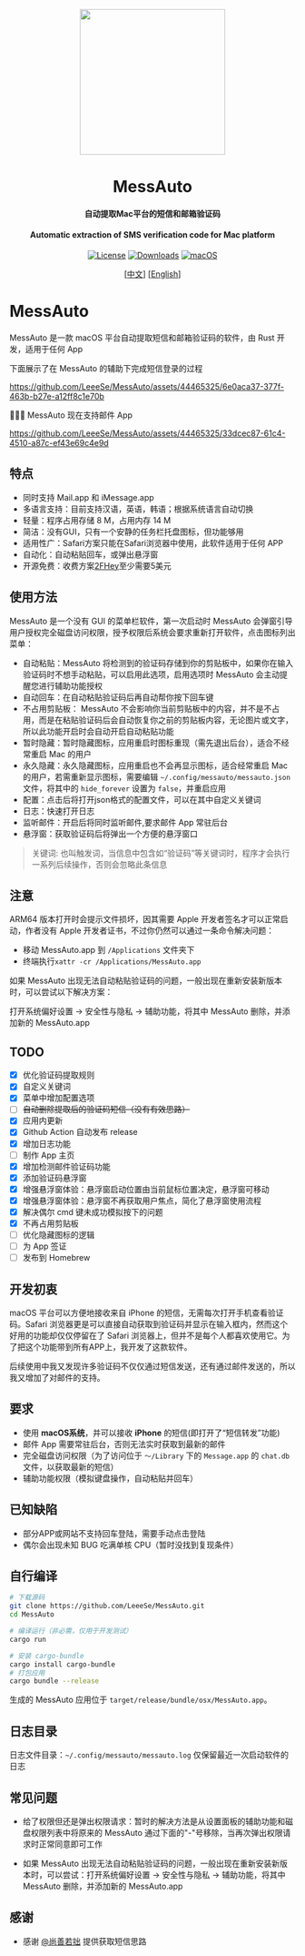 <p align="center">
  <img src="assets/images/icon_256.png" height="256">
  <h1 align="center">MessAuto</h1>
  <h4 align="center"> 自动提取Mac平台的短信和邮箱验证码</h4>
  <h4 align="center"> Automatic extraction of SMS verification code for Mac platform</h4>
<p align="center">
<a href="https://github.com/LeeeSe/MessAuto/blob/master/LICENSE.txt">
<img src="https://img.shields.io/github/license/LeeeSe/messauto"
            alt="License"></a>
<a href="https://github.com/LeeeSe/MessAuto/releases">
<img src="https://img.shields.io/github/downloads/LeeeSe/messauto/total.svg"
            alt="Downloads"></a>
<a href="https://img.shields.io/badge/-macOS-black?&logo=apple&logoColor=white">
<img src="https://img.shields.io/badge/-macOS-black?&logo=apple&logoColor=white"
            alt="macOS"></a>
</p>

<p align="center">
  [<a href="./README.md">中文</a>] [<a href="docs/README-EN.md">English</a>]<br>
</p>

# MessAuto

MessAuto 是一款 macOS 平台自动提取短信和邮箱验证码的软件，由 Rust 开发，适用于任何 App

下面展示了在 MessAuto 的辅助下完成短信登录的过程

https://github.com/LeeeSe/MessAuto/assets/44465325/6e0aca37-377f-463b-b27e-a12ff8c1e70b

🎉🎉🎉 MessAuto 现在支持邮件 App

https://github.com/LeeeSe/MessAuto/assets/44465325/33dcec87-61c4-4510-a87c-ef43e69c4e9d

## 特点

- 同时支持 Mail.app 和 iMessage.app
- 多语言支持：目前支持汉语，英语，韩语；根据系统语言自动切换
- 轻量：程序占用存储 8 M，占用内存 14 M
- 简洁：没有GUI，只有一个安静的任务栏托盘图标，但功能够用
- 适用性广：Safari方案只能在Safari浏览器中使用，此软件适用于任何 APP
- 自动化：自动粘贴回车，或弹出悬浮窗
- 开源免费：收费方案[2FHey](https://2fhey.com/)至少需要5美元

## 使用方法

MessAuto 是一个没有 GUI 的菜单栏软件，第一次启动时 MessAuto 会弹窗引导用户授权完全磁盘访问权限，授予权限后系统会要求重新打开软件，点击图标列出菜单：

- 自动粘贴：MessAuto 将检测到的验证码存储到你的剪贴板中，如果你在输入验证码时不想手动粘贴，可以启用此选项，启用选项时 MessAuto 会主动提醒您进行辅助功能授权
- 自动回车：在自动粘贴验证码后再自动帮你按下回车键
- 不占用剪贴板： MessAuto 不会影响你当前剪贴板中的内容，并不是不占用，而是在粘贴验证码后会自动恢复你之前的剪贴板内容，无论图片或文字，所以此功能开启时会自动开启自动粘贴功能
- 暂时隐藏：暂时隐藏图标，应用重启时图标重现（需先退出后台），适合不经常重启 Mac 的用户
- 永久隐藏：永久隐藏图标，应用重启也不会再显示图标，适合经常重启 Mac 的用户，若需重新显示图标，需要编辑 `~/.config/messauto/messauto.json` 文件，将其中的 `hide_forever` 设置为 `false`，并重启应用
- 配置：点击后将打开json格式的配置文件，可以在其中自定义关键词
- 日志：快速打开日志
- 监听邮件：开启后将同时监听邮件,要求邮件 App 常驻后台
- 悬浮窗：获取验证码后将弹出一个方便的悬浮窗口

> 关键词: 也叫触发词，当信息中包含如“验证码”等关键词时，程序才会执行一系列后续操作，否则会忽略此条信息

<!-- <p align="center">
<img src="assets/images/status_item.png" alt="statesitem.jpg" width=548 style="padding:20px" >
</p> -->

## 注意

ARM64 版本打开时会提示文件损坏，因其需要 Apple 开发者签名才可以正常启动，作者没有 Apple 开发者证书，不过你仍然可以通过一条命令解决问题：

- 移动 MessAuto.app 到 `/Applications` 文件夹下
- 终端执行`xattr -cr /Applications/MessAuto.app`

如果 MessAuto 出现无法自动粘贴验证码的问题，一般出现在重新安装新版本时，可以尝试以下解决方案：

打开系统偏好设置 -> 安全性与隐私 -> 辅助功能，将其中 MessAuto 删除，并添加新的 MessAuto.app

## TODO

- [x] 优化验证码提取规则
- [x] 自定义关键词
- [x] 菜单中增加配置选项
- [ ] ~~自动删除提取后的验证码短信（没有有效思路）~~
- [x] 应用内更新
- [x] Github Action 自动发布 release
- [x] 增加日志功能
- [ ] 制作 App 主页
- [x] 增加检测邮件验证码功能
- [x] 添加验证码悬浮窗
- [x] 增强悬浮窗体验：悬浮窗启动位置由当前鼠标位置决定，悬浮窗可移动
- [x] 增强悬浮窗体验：悬浮窗不再获取用户焦点，简化了悬浮窗使用流程
- [x] 解决偶尔 cmd 键未成功模拟按下的问题
- [x] 不再占用剪贴板
- [ ] 优化隐藏图标的逻辑
- [ ] 为 App 签证
- [ ] 发布到 Homebrew

## 开发初衷

macOS 平台可以方便地接收来自 iPhone 的短信，无需每次打开手机查看验证码。Safari 浏览器更是可以直接自动获取到验证码并显示在输入框内，然而这个好用的功能却仅仅停留在了 Safari 浏览器上，但并不是每个人都喜欢使用它。为了把这个功能带到所有APP上，我开发了这款软件。

后续使用中我又发现许多验证码不仅仅通过短信发送，还有通过邮件发送的，所以我又增加了对邮件的支持。

## 要求

- 使用 **macOS系统**，并可以接收 **iPhone** 的短信(即打开了“短信转发”功能)
- 邮件 App 需要常驻后台，否则无法实时获取到最新的邮件
- 完全磁盘访问权限（为了访问位于 `～/Library` 下的 `Message.app` 的 `chat.db` 文件，以获取最新的短信）
- 辅助功能权限（模拟键盘操作，自动粘贴并回车）

## 已知缺陷

- 部分APP或网站不支持回车登陆，需要手动点击登陆
- 偶尔会出现未知 BUG 吃满单核 CPU（暂时没找到复现条件）

## 自行编译

```bash
# 下载源码
git clone https://github.com/LeeeSe/MessAuto.git
cd MessAuto

# 编译运行（非必需，仅用于开发测试）
cargo run

# 安装 cargo-bundle
cargo install cargo-bundle
# 打包应用
cargo bundle --release
```

生成的 MessAuto 应用位于 `target/release/bundle/osx/MessAuto.app`。

## 日志目录

日志文件目录：`~/.config/messauto/messauto.log`
仅保留最近一次启动软件的日志

## 常见问题

- 给了权限但还是弹出权限请求：暂时的解决方法是从设置面板的辅助功能和磁盘权限列表中将原来的 MessAuto 通过下面的"-"号移除，当再次弹出权限请求时正常同意即可工作

- 如果 MessAuto 出现无法自动粘贴验证码的问题，一般出现在重新安装新版本时，可以尝试：打开系统偏好设置 -> 安全性与隐私 -> 辅助功能，将其中 MessAuto 删除，并添加新的 MessAuto.app

## 感谢

- 感谢 [@尚善若拙](https://sspai.com/post/73072) 提供获取短信思路
